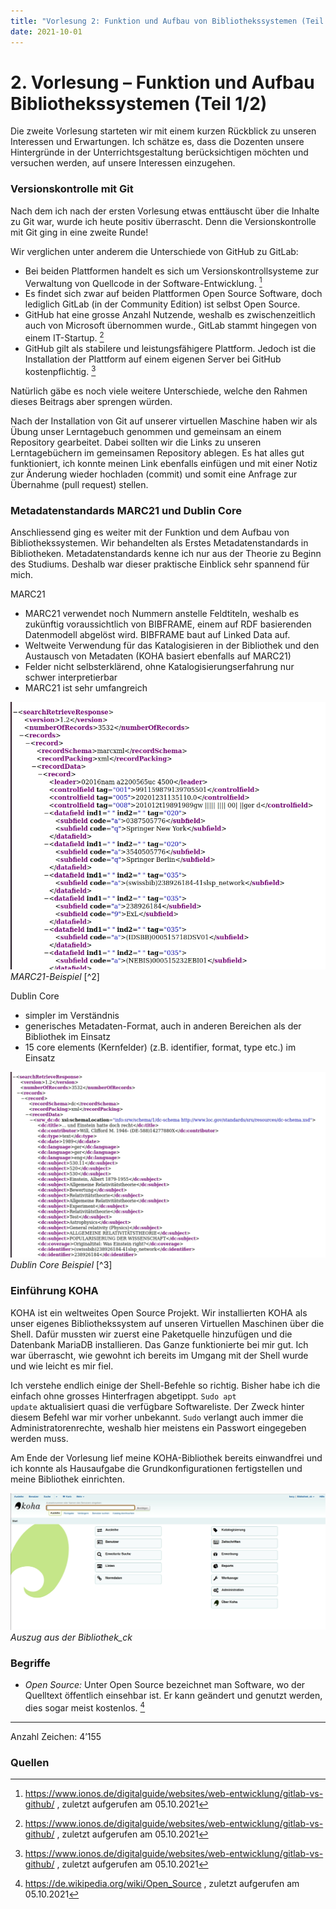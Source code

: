 ```yaml
---
title: "Vorlesung 2: Funktion und Aufbau von Bibliothekssystemen (Teil 1/2)"
date: 2021-10-01
---
```


# 2. Vorlesung – Funktion und Aufbau Bibliothekssystemen (Teil 1/2)
Die zweite Vorlesung starteten wir mit einem kurzen Rückblick zu unseren Interessen und Erwartungen. Ich schätze es, dass die Dozenten unsere Hintergründe in der Unterrichtsgestaltung berücksichtigen möchten und versuchen werden, auf unsere Interessen einzugehen.

### Versionskontrolle mit Git
Nach dem ich nach der ersten Vorlesung etwas enttäuscht über die Inhalte zu Git war, wurde ich heute positiv überrascht. Denn die Versionskontrolle mit Git ging in eine zweite Runde!

Wir verglichen unter anderem die Unterschiede von GitHub zu GitLab:
- Bei beiden Plattformen handelt es sich um Versionskontrollsysteme zur Verwaltung von Quellcode in der Software-Entwicklung. [^1]
- Es findet sich zwar auf beiden Plattformen Open Source Software, doch lediglich GitLab (in der Community Edition) ist selbst Open Source.
- GitHub hat eine grosse Anzahl Nutzende, weshalb es zwischenzeitlich auch von Microsoft übernommen wurde., GitLab stammt hingegen von einem IT-Startup. [^1]
- GitHub gilt als stabilere und leistungsfähigere Plattform. Jedoch ist die Installation der Plattform auf einem eigenen Server bei GitHub kostenpflichtig. [^1]

Natürlich gäbe es noch viele weitere Unterschiede, welche den Rahmen dieses Beitrags aber sprengen würden.

Nach der Installation von Git auf unserer virtuellen Maschine haben wir als Übung unser Lerntagebuch genommen und gemeinsam an einem Repository gearbeitet. Dabei sollten wir die Links zu unseren Lerntagebüchern im gemeinsamen Repository ablegen. Es hat alles gut funktioniert, ich konnte meinen Link ebenfalls einfügen und mit einer Notiz zur Änderung wieder hochladen (commit) und somit eine Anfrage zur Übernahme (pull request) stellen.

### Metadatenstandards MARC21 und Dublin Core
Anschliessend ging es weiter mit der Funktion und dem Aufbau von Bibliothekssystemen. Wir behandelten als Erstes Metadatenstandards in Bibliotheken. Metadatenstandards kenne ich nur aus der Theorie zu Beginn des Studiums. Deshalb war dieser praktische Einblick sehr spannend für mich.


MARC21
- MARC21 verwendet noch Nummern anstelle Feldtiteln, weshalb es zukünftig voraussichtlich von BIBFRAME, einem auf RDF basierenden Datenmodell abgelöst wird. BIBFRAME baut auf Linked Data auf.
- Weltweite Verwendung für das Katalogisieren in der Bibliothek und den Austausch von Metadaten (KOHA basiert ebenfalls auf MARC21)
- Felder nicht selbsterklärend, ohne Katalogisierungserfahrung nur schwer interpretierbar
- MARC21 ist sehr umfangreich 

<img src="https://github.com/cynkoh/BAIN21_ck/blob/b66f96cfe13710691a8f3c0d00e718e37a9045ab/images/02_Marc21.PNG" alt="MARC21-Beispiel"> 
<i>MARC21-Beispiel</i> [^2] <br>

Dublin Core
- simpler im Verständnis
- generisches Metadaten-Format, auch in anderen Bereichen als der Bibliothek im Einsatz
- 15 core elements (Kernfelder) (z.B. identifier, format, type etc.) im Einsatz 

<img src="https://github.com/cynkoh/BAIN21_ck/blob/b66f96cfe13710691a8f3c0d00e718e37a9045ab/images/02_DublinCore.PNG" alt="Dublin Core-Beispiel"> 
<i> Dublin Core Beispiel</i> [^3]

### Einführung KOHA
KOHA ist ein weltweites Open Source Projekt. Wir installierten KOHA als unser eigenes Bibliothekssystem auf unseren Virtuellen Maschinen über die Shell. Dafür mussten wir zuerst eine Paketquelle hinzufügen und die Datenbank MariaDB installieren. Das Ganze funktionierte bei mir gut. Ich war überrascht, wie gewohnt ich bereits im Umgang mit der Shell wurde und wie leicht es mir fiel.

Ich verstehe endlich einige der Shell-Befehle so richtig. Bisher habe ich die einfach ohne grosses Hinterfragen abgetippt. <code>Sudo apt update</code> aktualisiert quasi die verfügbare Softwareliste. Der Zweck hinter diesem Befehl war mir vorher unbekannt. <code>Sudo</code> verlangt auch immer die Administratorenrechte, weshalb hier meistens ein Passwort eingegeben werden muss.

Am Ende der Vorlesung lief meine KOHA-Bibliothek bereits einwandfrei und ich konnte als Hausaufgabe die Grundkonfigurationen fertigstellen und meine Bibliothek einrichten. 

<img src="https://github.com/cynkoh/BAIN21_ck/blob/b66f96cfe13710691a8f3c0d00e718e37a9045ab/images/02_Koha.PNG" alt="KOHA-Bibliothek"> 
<i>Auszug aus der Bibliothek_ck</i>

### Begriffe
- *Open Source:* Unter Open Source bezeichnet man Software, wo der Quelltext öffentlich einsehbar ist. Er kann geändert und genutzt werden, dies sogar meist kostenlos. [^4]

---
Anzahl Zeichen: 4’155


### Quellen
[^1]: <https://www.ionos.de/digitalguide/websites/web-entwicklung/gitlab-vs-github/> , zuletzt aufgerufen am 05.10.2021
[^2]: <https://swisscovery.slsp.ch/view/sru/41SLSP_NETWORK?version=1.2&operation=searchRetrieve&query=title=einstein&recordSchema=marcxml> , zuletzt aufgerufen am 05.10.2021
[^3]: <https://swisscovery.slsp.ch/view/sru/41SLSP_NETWORK?version=1.2&operation=searchRetrieve&query=title=einstein&recordSchema=dc> , zuletzt aufgerufen am 05.10.2021
[^4]: <https://de.wikipedia.org/wiki/Open_Source> ,  zuletzt aufgerufen am 05.10.2021



